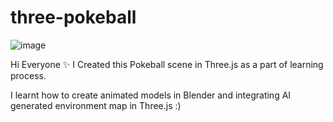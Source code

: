 # three-pokeball

![image](https://github.com/prafulla-codes/three-pokeball/assets/36433104/2541bf33-5f5d-4d6c-bfa6-82c51b0f204b)

Hi Everyone ✨
I Created this Pokeball scene in Three.js as a part of learning process.

I learnt how to create animated models in Blender and integrating AI generated environment map in Three.js :)

